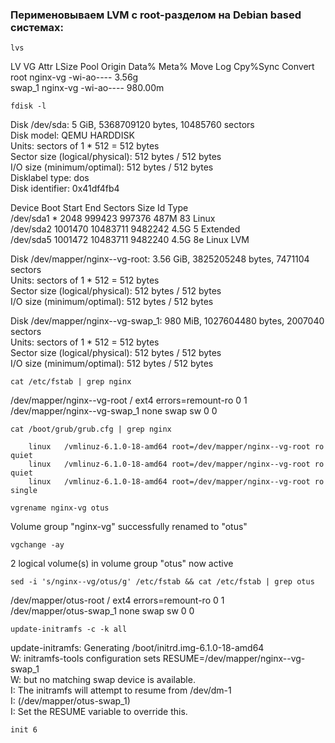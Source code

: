 ### Перименовываем LVM с root-разделом на Debian based системах:
```
lvs
```
LV     VG       Attr       LSize   Pool Origin Data%  Meta%  Move Log Cpy%Sync Convert  
root   nginx-vg -wi-ao----   3.56g  
swap_1 nginx-vg -wi-ao---- 980.00m  
```
fdisk -l
```
Disk /dev/sda: 5 GiB, 5368709120 bytes, 10485760 sectors  
Disk model: QEMU HARDDISK  
Units: sectors of 1 * 512 = 512 bytes  
Sector size (logical/physical): 512 bytes / 512 bytes  
I/O size (minimum/optimal): 512 bytes / 512 bytes  
Disklabel type: dos  
Disk identifier: 0x41df4fb4  

Device     Boot   Start      End Sectors  Size Id Type  
/dev/sda1  *       2048   999423  997376  487M 83 Linux  
/dev/sda2       1001470 10483711 9482242  4.5G  5 Extended  
/dev/sda5       1001472 10483711 9482240  4.5G 8e Linux LVM  

Disk /dev/mapper/nginx--vg-root: 3.56 GiB, 3825205248 bytes, 7471104 sectors  
Units: sectors of 1 * 512 = 512 bytes  
Sector size (logical/physical): 512 bytes / 512 bytes  
I/O size (minimum/optimal): 512 bytes / 512 bytes  

Disk /dev/mapper/nginx--vg-swap_1: 980 MiB, 1027604480 bytes, 2007040 sectors  
Units: sectors of 1 * 512 = 512 bytes  
Sector size (logical/physical): 512 bytes / 512 bytes  
I/O size (minimum/optimal): 512 bytes / 512 bytes 
```
cat /etc/fstab | grep nginx
```
/dev/mapper/nginx--vg-root /               ext4    errors=remount-ro 0       1  
/dev/mapper/nginx--vg-swap_1 none            swap    sw              0       0  
```
cat /boot/grub/grub.cfg | grep nginx
```
        linux   /vmlinuz-6.1.0-18-amd64 root=/dev/mapper/nginx--vg-root ro  quiet  
        linux   /vmlinuz-6.1.0-18-amd64 root=/dev/mapper/nginx--vg-root ro  quiet  
        linux   /vmlinuz-6.1.0-18-amd64 root=/dev/mapper/nginx--vg-root ro single  
```
vgrename nginx-vg otus
```
  Volume group "nginx-vg" successfully renamed to "otus"
```
vgchange -ay
```
  2 logical volume(s) in volume group "otus" now active
```
sed -i 's/nginx--vg/otus/g' /etc/fstab && cat /etc/fstab | grep otus
```
/dev/mapper/otus-root /               ext4    errors=remount-ro 0       1  
/dev/mapper/otus-swap_1 none            swap    sw              0       0  
```
update-initramfs -c -k all
```
update-initramfs: Generating /boot/initrd.img-6.1.0-18-amd64  
W: initramfs-tools configuration sets RESUME=/dev/mapper/nginx--vg-swap_1  
W: but no matching swap device is available.  
I: The initramfs will attempt to resume from /dev/dm-1  
I: (/dev/mapper/otus-swap_1)  
I: Set the RESUME variable to override this.  
```
init 6
```
